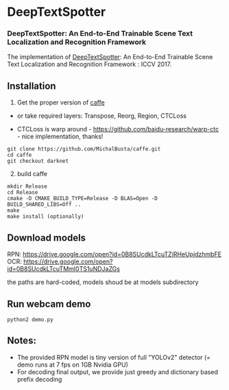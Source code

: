# DeepTextSpotter

### DeepTextSpotter: An End-to-End Trainable Scene Text Localization and Recognition Framework

The implementation of [DeepTextSpotter](https://drive.google.com/open?id=0B8SUcdkLTcuTSmo4T2ozMWtDaUU): An End-to-End Trainable Scene Text Localization and Recognition Framework :  ICCV 2017.  


## Installation

1. Get the proper version of [caffe](https://github.com/MichalBusta/caffe.git)
  - or take required layers: Transpose, Reorg, Region, CTCLoss  

  - CTCLoss is warp around - https://github.com/baidu-research/warp-ctc - nice implementation, thanks! 

```
git clone https://github.com/MichalBusta/caffe.git
cd caffe
git checkout darknet

```

2. build caffe
 
```
mkdir Release 
cd Release 
cmake -D CMAKE_BUILD_TYPE=Release -D BLAS=Open -D BUILD_SHARED_LIBS=Off ..
make 
make install (optionally)
```

## Download models

RPN: https://drive.google.com/open?id=0B8SUcdkLTcuTZjRHeUpjdzhmbFE
OCR: https://drive.google.com/open?id=0B8SUcdkLTcuTMmI0TS1uNDJaZGs

the paths are hard-coded, models shoud be at models subdirectory

## Run webcam demo

```
python2 demo.py
```

## Notes:
 - The provided RPN model is tiny version of full "YOLOv2" detector (= demo runs at 7 fps on 1GB Nvidia GPU) 
 - For decoding final output, we provide just greedy and dictionary based prefix decoding
 
 
